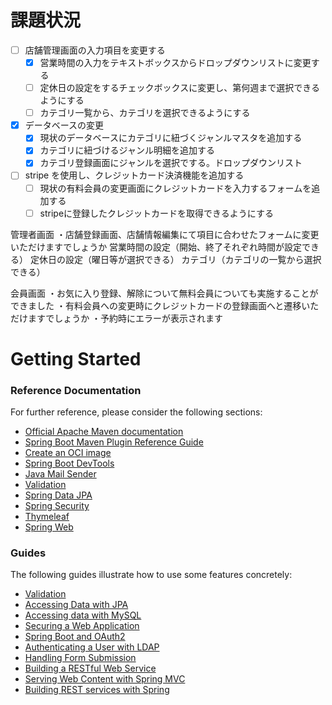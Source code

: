 # 課題状況

- [ ] 店舗管理画面の入力項目を変更する
    - [x] 営業時間の入力をテキストボックスからドロップダウンリストに変更する
    - [ ] 定休日の設定をするチェックボックスに変更し、第何週まで選択できるようにする
    - [ ] カテゴリ一覧から、カテゴリを選択できるようにする

- [x] データベースの変更
    - [x] 現状のデータベースにカテゴリに紐づくジャンルマスタを追加する
    - [x] カテゴリに紐づけるジャンル明細を追加する
    - [x] カテゴリ登録画面にジャンルを選択でする。ドロップダウンリスト

- [ ] stripe を使用し、クレジットカード決済機能を追加する
    - [ ] 現状の有料会員の変更画面にクレジットカードを入力するフォームを追加する
    - [ ] stripeに登録したクレジットカードを取得できるようにする

管理者画面
・店舗登録画面、店舗情報編集にて項目に合わせたフォームに変更いただけますでしょうか
営業時間の設定（開始、終了それぞれ時間が設定できる）
定休日の設定（曜日等が選択できる）
カテゴリ（カテゴリの一覧から選択できる）

会員画面
・お気に入り登録、解除について無料会員についても実施することができました
・有料会員への変更時にクレジットカードの登録画面へと遷移いただけますでしょうか
・予約時にエラーが表示されます

# Getting Started

### Reference Documentation
For further reference, please consider the following sections:

* [Official Apache Maven documentation](https://maven.apache.org/guides/index.html)
* [Spring Boot Maven Plugin Reference Guide](https://docs.spring.io/spring-boot/docs/3.2.1/maven-plugin/reference/html/)
* [Create an OCI image](https://docs.spring.io/spring-boot/docs/3.2.1/maven-plugin/reference/html/#build-image)
* [Spring Boot DevTools](https://docs.spring.io/spring-boot/docs/3.2.1/reference/htmlsingle/index.html#using.devtools)
* [Java Mail Sender](https://docs.spring.io/spring-boot/docs/3.2.1/reference/htmlsingle/index.html#io.email)
* [Validation](https://docs.spring.io/spring-boot/docs/3.2.1/reference/htmlsingle/index.html#io.validation)
* [Spring Data JPA](https://docs.spring.io/spring-boot/docs/3.2.1/reference/htmlsingle/index.html#data.sql.jpa-and-spring-data)
* [Spring Security](https://docs.spring.io/spring-boot/docs/3.2.1/reference/htmlsingle/index.html#web.security)
* [Thymeleaf](https://docs.spring.io/spring-boot/docs/3.2.1/reference/htmlsingle/index.html#web.servlet.spring-mvc.template-engines)
* [Spring Web](https://docs.spring.io/spring-boot/docs/3.2.1/reference/htmlsingle/index.html#web)

### Guides
The following guides illustrate how to use some features concretely:

* [Validation](https://spring.io/guides/gs/validating-form-input/)
* [Accessing Data with JPA](https://spring.io/guides/gs/accessing-data-jpa/)
* [Accessing data with MySQL](https://spring.io/guides/gs/accessing-data-mysql/)
* [Securing a Web Application](https://spring.io/guides/gs/securing-web/)
* [Spring Boot and OAuth2](https://spring.io/guides/tutorials/spring-boot-oauth2/)
* [Authenticating a User with LDAP](https://spring.io/guides/gs/authenticating-ldap/)
* [Handling Form Submission](https://spring.io/guides/gs/handling-form-submission/)
* [Building a RESTful Web Service](https://spring.io/guides/gs/rest-service/)
* [Serving Web Content with Spring MVC](https://spring.io/guides/gs/serving-web-content/)
* [Building REST services with Spring](https://spring.io/guides/tutorials/rest/)
